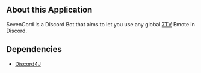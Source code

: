## About this Application

SevenCord is a Discord Bot that aims to let you use any global [7TV](https://7tv.app/emotes) Emote in Discord.




## Dependencies 


- [Discord4J](https://github.com/Discord4J/Discord4J)